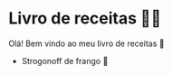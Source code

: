 # Livro de receitas :man_cook:

Olá! Bem vindo ao meu livro de receitas :wave:

- Strogonoff de frango :chicken:

  